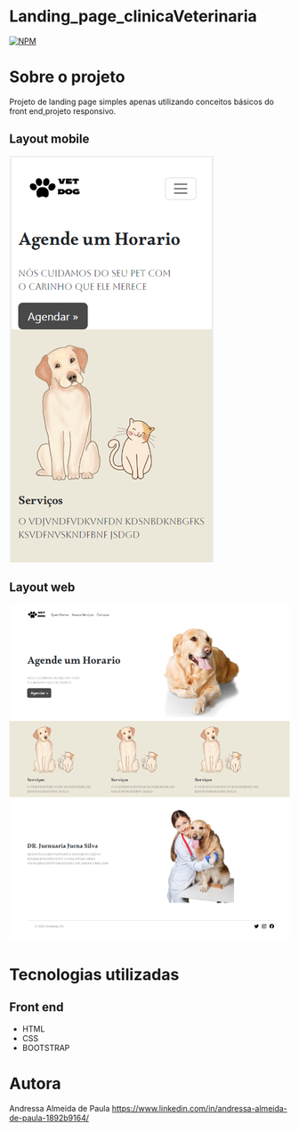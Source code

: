 # Landing_page_clinicaVeterinaria
[![NPM](https://img.shields.io/npm/l/react)](https://github.com/andressa15alm/Landing_page_clinicaVeterinaria/blob/add-license-1/LICENCE) 

# Sobre o projeto

Projeto de landing page simples apenas utilizando conceitos básicos do front end,projeto responsivo.

## Layout mobile
![Mobile ](https://github.com/andressa15alm/Landing_page_clinicaVeterinaria/blob/main/img/Captura%20de%20Tela%20(104).png) 

## Layout web
![Web ](https://github.com/andressa15alm/Landing_page_clinicaVeterinaria/blob/main/img/Captura%20de%20Tela%20(105).png)

# Tecnologias utilizadas
## Front end
- HTML 
- CSS
- BOOTSTRAP

# Autora

Andressa Almeida de Paula
https://www.linkedin.com/in/andressa-almeida-de-paula-1892b9164/


